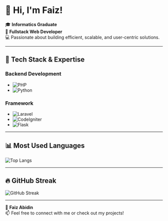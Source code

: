 # 👋 Hi, I'm Faiz!

🎓 **Informatics Graduate**  
🔧 **Fullstack Web Developer**  
💻 Passionate about building efficient, scalable, and user-centric solutions.

---

## 🚀 Tech Stack & Expertise

### **Backend Development**
- ![PHP](https://img.shields.io/badge/PHP-777BB4?style=for-the-badge&logo=php&logoColor=white)
- ![Python](https://img.shields.io/badge/Python-3776AB?style=for-the-badge&logo=python&logoColor=white)

### **Framework**
- ![Laravel](https://img.shields.io/badge/Laravel-FF2D20?style=for-the-badge&logo=laravel&logoColor=white)
- ![CodeIgniter](https://img.shields.io/badge/CodeIgniter-EF4223?style=for-the-badge&logo=codeigniter&logoColor=white)
- ![Flask](https://img.shields.io/badge/Flask-000000?style=for-the-badge&logo=flask&logoColor=white)

---

## 📊 Most Used Languages

![Top Langs](https://github-readme-stats.vercel.app/api/top-langs/?username=FAIZABIDIN12&layout=compact&theme=radical)

---

## 🔥 GitHub Streak

![GitHub Streak](https://streak-stats.demolab.com?user=FAIZABIDIN12&theme=radical&hide_border=true)

---

👤 **Faiz Abidin**  
📫 Feel free to connect with me or check out my projects!
